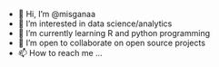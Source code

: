 - 👋 Hi, I’m @misganaa
- 👀 I’m interested in data science/analytics
- 🌱 I’m currently learning R and python programming
- 💞️ I’m open to collaborate on open source projects
- 📫 How to reach me ...

<!---
misganaa/misganaa is a ✨ special ✨ repository because its `README.md` (this file) appears on your GitHub profile.
You can click the Preview link to take a look at your changes.
--->
